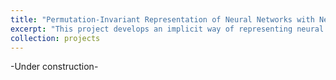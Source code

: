 ```yaml
---
title: "Permutation-Invariant Representation of Neural Networks with Neuron Embeddings"
excerpt: "This project develops an implicit way of representing neural networks to facilitate transplanting of neurons between models."
collection: projects
---
```


-Under construction-